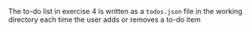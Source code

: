 The to-do list in exercise 4 is written as a `todos.json` file in the working directory each time the user adds or removes a to-do item
